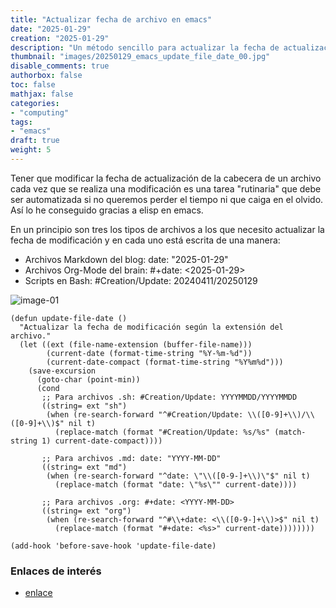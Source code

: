 ```yaml
---
title: "Actualizar fecha de archivo en emacs"
date: "2025-01-29"
creation: "2025-01-29"
description: "Un método sencillo para actualizar la fecha de actualización dentro de un archivo gracias a elisp y emacs"
thumbnail: "images/20250129_emacs_update_file_date_00.jpg"
disable_comments: true
authorbox: false
toc: false
mathjax: false
categories:
- "computing"
tags:
- "emacs"
draft: true
weight: 5
---
```

Tener que modificar la fecha de actualización de la cabecera de un archivo cada vez que se realiza una modificación es una tarea "rutinaria" que debe ser automatizada si no queremos perder el tiempo ni que caiga en el olvido. Así lo he conseguido gracias a elisp en emacs.
<!--more-->
En un principio son tres los tipos de archivos a los que necesito actualizar la fecha de modificación y en cada uno está escrita de una manera:

- Archivos Markdown del blog: date: "2025-01-29"
- Archivos Org-Mode del brain: #+date: <2025-01-29>
- Scripts en Bash: #Creation/Update: 20240411/20250129

![image-01]

``` elisp
(defun update-file-date ()
  "Actualizar la fecha de modificación según la extensión del archivo."
  (let ((ext (file-name-extension (buffer-file-name)))
        (current-date (format-time-string "%Y-%m-%d"))
        (current-date-compact (format-time-string "%Y%m%d")))
    (save-excursion
      (goto-char (point-min))
      (cond
       ;; Para archivos .sh: #Creation/Update: YYYYMMDD/YYYYMMDD
       ((string= ext "sh")
        (when (re-search-forward "^#Creation/Update: \\([0-9]+\\)/\\([0-9]+\\)$" nil t)
          (replace-match (format "#Creation/Update: %s/%s" (match-string 1) current-date-compact))))

       ;; Para archivos .md: date: "YYYY-MM-DD"
       ((string= ext "md")
        (when (re-search-forward "^date: \"\\([0-9-]+\\)\"$" nil t)
          (replace-match (format "date: \"%s\"" current-date))))

       ;; Para archivos .org: #+date: <YYYY-MM-DD>
       ((string= ext "org")
        (when (re-search-forward "^#\\+date: <\\([0-9-]+\\)>$" nil t)
          (replace-match (format "#+date: <%s>" current-date))))))))

(add-hook 'before-save-hook 'update-file-date)
```

### Enlaces de interés
- [enlace](www.sherblog.pro)

[link]: https://www.google.es

[image-01]: /images/20250129_emacs_update_file_date_01.jpg



